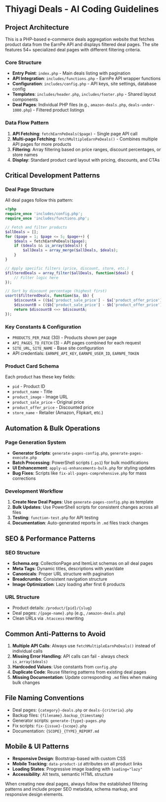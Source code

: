 # Thiyagi Deals - AI Coding Guidelines

## Project Architecture

This is a PHP-based e-commerce deals aggregation website that fetches product data from the EarnPe API and displays filtered deal pages. The site features 54+ specialized deal pages with different filtering criteria.

### Core Structure
- **Entry Point**: `index.php` - Main deals listing with pagination
- **API Integration**: `includes/functions.php` - EarnPe API wrapper functions
- **Configuration**: `includes/config.php` - API keys, site settings, database config
- **Templates**: `includes/header.php`, `includes/footer.php` - Shared layout components
- **Deal Pages**: Individual PHP files (e.g., `amazon-deals.php`, `deals-under-1000.php`) - Filtered product listings

### Data Flow Pattern
1. **API Fetching**: `fetchEarnPeDeals($page)` - Single page API call
2. **Multi-page Fetching**: `fetchMultipleEarnPeDeals()` - Combines multiple API pages for more products
3. **Filtering**: Array filtering based on price ranges, discount percentages, or store names
4. **Display**: Standard product card layout with pricing, discounts, and CTAs

## Critical Development Patterns

### Deal Page Structure
All deal pages follow this pattern:
```php
<?php
require_once 'includes/config.php';
require_once 'includes/functions.php';

// Fetch and filter products
$allDeals = [];
for ($page = 1; $page <= 5; $page++) {
    $deals = fetchEarnPeDeals($page);
    if ($deals && is_array($deals)) {
        $allDeals = array_merge($allDeals, $deals);
    }
}

// Apply specific filters (price, discount, store, etc.)
$filteredDeals = array_filter($allDeals, function($deal) {
    // Filter logic here
});

// Sort by discount percentage (highest first)
usort($filteredDeals, function($a, $b) {
    $discountA = (($a['product_sale_price'] - $a['product_offer_price']) / $a['product_sale_price']) * 100;
    $discountB = (($b['product_sale_price'] - $b['product_offer_price']) / $b['product_sale_price']) * 100;
    return $discountB <=> $discountA;
});
```

### Key Constants & Configuration
- `PRODUCTS_PER_PAGE` (30) - Products shown per page
- `API_PAGES_TO_FETCH` (3) - API pages combined for each request
- `SITE_URL`, `SITE_NAME` - Base site configuration
- API credentials: `EARNPE_API_KEY`, `EARNPE_USER_ID`, `EARNPE_TOKEN`

### Product Card Schema
Each product has these key fields:
- `pid` - Product ID
- `product_name` - Title
- `product_image` - Image URL
- `product_sale_price` - Original price
- `product_offer_price` - Discounted price
- `store_name` - Retailer (Amazon, Flipkart, etc.)

## Automation & Bulk Operations

### Page Generation System
- **Generator Scripts**: `generate-pages-config.php`, `generate-pages-execute.php`
- **Batch Processing**: PowerShell scripts (`.ps1`) for bulk modifications
- **UI Enhancement**: `apply-ui-enhancements-bulk.php` for styling updates
- **Bug Fixes**: Scripts like `fix-all-pages-comprehensive.php` for mass corrections

### Development Workflow
1. **Create New Deal Pages**: Use `generate-pages-config.php` as template
2. **Bulk Updates**: Use PowerShell scripts for consistent changes across all files
3. **Testing**: `function-test.php` for API testing
4. **Documentation**: Auto-generated reports in `.md` files track changes

## SEO & Performance Patterns

### SEO Structure
- **Schema.org**: CollectionPage and ItemList schemas on all deal pages
- **Meta Tags**: Dynamic titles, descriptions with year/date
- **Canonicals**: Proper URL structure with pagination
- **Breadcrumbs**: Consistent navigation structure
- **Image Optimization**: Lazy loading after first 6 products

### URL Structure
- Product details: `/product/{pid}/{slug}`
- Deal pages: `/{page-name}.php` (e.g., `/amazon-deals.php`)
- Clean URLs via `.htaccess` rewriting

## Common Anti-Patterns to Avoid

1. **Multiple API Calls**: Always use `fetchMultipleEarnPeDeals()` instead of individual calls
2. **Missing Error Handling**: API calls can fail - always check `is_array($deals)`
3. **Hardcoded Values**: Use constants from `config.php`
4. **Duplicate Code**: Reuse filtering patterns from existing deal pages
5. **Missing Documentation**: Update corresponding `.md` files when making bulk changes

## File Naming Conventions

- Deal pages: `{category}-deals.php` or `deals-{criteria}.php`
- Backup files: `{filename}.backup_{timestamp}`
- Generator scripts: `generate-{type}-pages.php`
- Fix scripts: `fix-{issue}-{scope}.php`
- Documentation: `{SCOPE}_{TYPE}_REPORT.md`

## Mobile & UI Patterns

- **Responsive Design**: Bootstrap-based with custom CSS
- **Mobile Tracking**: `data-product-id` attributes on all product links
- **Loading States**: Progressive image loading with `loading="lazy"`
- **Accessibility**: Alt texts, semantic HTML structure

When creating new deal pages, always follow the established filtering patterns and include proper SEO metadata, schema markup, and responsive design elements.